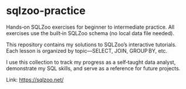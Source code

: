 # sqlzoo-practice
Hands‑on SQLZoo exercises for beginner to intermediate practice. All exercises use the built‑in SQLZoo schema (no local data file needed).

This repository contains my solutions to SQLZoo’s interactive tutorials.  
Each lesson is organized by topic—SELECT, JOIN, GROUP BY, etc. 

I use this collection to track my progress as a self‑taught data analyst, demonstrate my SQL skills, and serve as a reference for future projects.

Link: https://sqlzoo.net/

